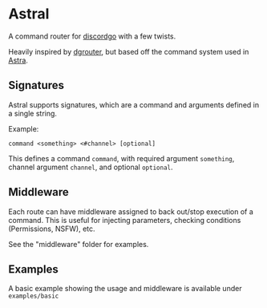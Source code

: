Astral
======

A command router for [discordgo](https://github.com/bwmarrin/discordgo) with a few twists.

Heavily inspired by [dgrouter](https://github.com/Necroforger/dgrouter), but based off the command system used in [Astra](https://astrabot.net).

Signatures
----------

Astral supports signatures, which are a command and arguments defined in a single string.

Example:

```
command <something> <#channel> [optional]
```

This defines a command `command`, with required argument `something`, channel argument `channel`, and optional `optional`.

Middleware
----------

Each route can have middleware assigned to back out/stop execution of a command. This is useful for injecting parameters, checking conditions (Permissions, NSFW), etc.

See the "middleware" folder for examples.

Examples
--------

A basic example showing the usage and middleware is available under `examples/basic`